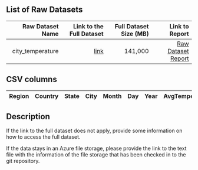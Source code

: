 ## List of Raw Datasets


| Raw Dataset Name | Link to the Full Dataset   | Full Dataset Size (MB)  | Link to Report |
| ---:| ---: | ---: | ---: |
| city_temperature| [link](https://drive.google.com/drive/folders/17hQYdhAi-8RDZmHgecFBsr7tDVzz0t4U) | 141,000 | [Raw Dataset Report](https://drive.google.com/drive/folders/17hQYdhAi-8RDZmHgecFBsr7tDVzz0t4U)|

## CSV columns

| Region | Country | State | City | Month | Day | Year | AvgTemperature |
| ---:| ---: | ---: | ---: | ---:| ---: | ---: | ---: |



## Description 
If the link to the full dataset does not apply, provide some information on how to access the full dataset. 

If the data stays in an Azure file storage, please provide the link to the text file with the information of the file storage that has been checked in to the git repository. 

